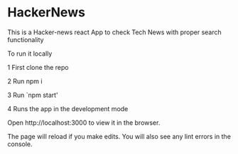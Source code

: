 # HackerNews
This is a Hacker-news react App to check Tech News with proper search functionality

To run it locally

1 First clone the repo

2 Run npm i

3 Run `npm start'

4 Runs the app in the development mode

Open http://localhost:3000 to view it in the browser.

The page will reload if you make edits. You will also see any lint errors in the console.
